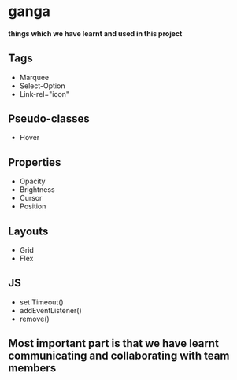 # ganga
#### things which we have learnt and used in this project
## Tags
* Marquee
* Select-Option
* Link-rel="icon"

## Pseudo-classes
* Hover 


## Properties
* Opacity
* Brightness
* Cursor
* Position

## Layouts
* Grid
* Flex

## JS
* set Timeout()
* addEventListener()
* remove()

## Most important part is that we have learnt communicating and collaborating with team members

